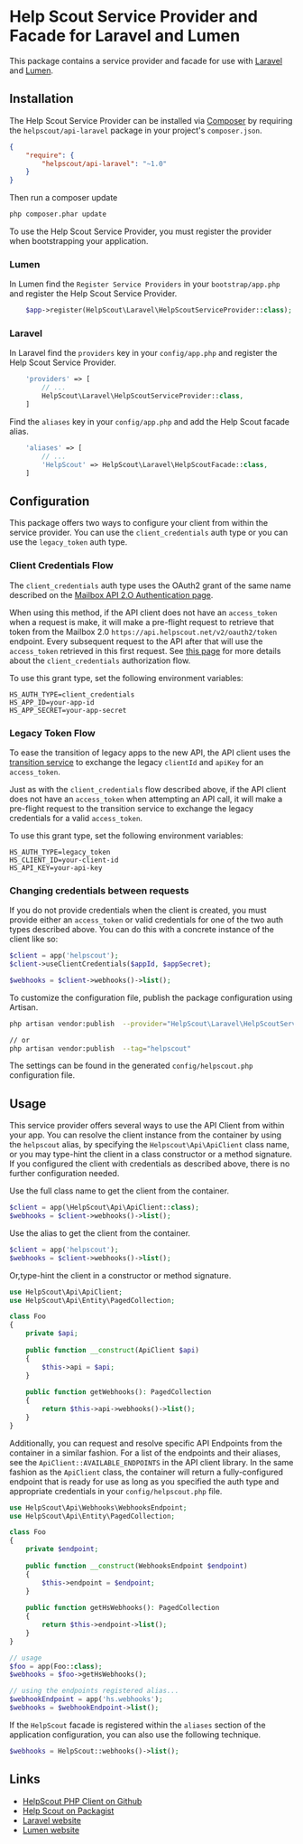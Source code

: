 # Help Scout Service Provider and Facade for Laravel and Lumen

This package contains a service provider and facade for use with [Laravel](http://laravel.com/) and [Lumen](http://lumen.laravel.com/).

## Installation

The Help Scout Service Provider can be installed via [Composer](http://getcomposer.org) by requiring the
`helpscout/api-laravel` package in your project's `composer.json`.

```json
{
    "require": {
        "helpscout/api-laravel": "~1.0"
    }
}
```

Then run a composer update
```sh
php composer.phar update
```

To use the Help Scout Service Provider, you must register the provider when bootstrapping your application.


### Lumen
In Lumen find the `Register Service Providers` in your `bootstrap/app.php` and register the Help Scout Service Provider.

```php
    $app->register(HelpScout\Laravel\HelpScoutServiceProvider::class);
```

### Laravel
In Laravel find the `providers` key in your `config/app.php` and register the Help Scout Service Provider.

```php
    'providers' => [
        // ...
        HelpScout\Laravel\HelpScoutServiceProvider::class,
    ]
```

Find the `aliases` key in your `config/app.php` and add the Help Scout facade alias.

```php
    'aliases' => [
        // ...
        'HelpScout' => HelpScout\Laravel\HelpScoutFacade::class,
    ]
```

## Configuration

This package offers two ways to configure your client from within the service provider. You can use the `client_credentials` auth type or you can use the `legacy_token` auth type.

### Client Credentials Flow
The `client_credentials` auth type uses the OAuth2 grant of the same name described on the [Mailbox API 2.O Authentication page](https://developer.helpscout.com/mailbox-api/overview/authentication/#client-credentials-flow). 

When using this method, if the API client does not have an `access_token` when a request is make, it will make a pre-flight request to retrieve that token from the Mailbox 2.0 `https://api.helpscout.net/v2/oauth2/token` endpoint. Every subsequent request to the API after that will use the `access_token` retrieved in this first request. See [this page](https://developer.helpscout.com/mailbox-api/overview/authentication/#client-credentials-flow) for more details about the `client_credentials` authorization flow.  

To use this grant type, set the following environment variables:

```
HS_AUTH_TYPE=client_credentials
HS_APP_ID=your-app-id
HS_APP_SECRET=your-app-secret
```

### Legacy Token Flow
To ease the transition of legacy apps to the new API, the API client uses the [transition service](https://developer.helpscout.com/mailbox-api/migration/transition-service/) to exchange the legacy `clientId` and `apiKey` for an `access_token`. 

Just as with the `client_credentials` flow described above, if the API client does not have an `access_token` when attempting an API call, it  will make a pre-flight request to the transition service to exchange the legacy credentials for a valid `access_token`.

To use this grant type, set the following environment variables:

```
HS_AUTH_TYPE=legacy_token
HS_CLIENT_ID=your-client-id
HS_API_KEY=your-api-key
```

### Changing credentials between requests

If you do not provide credentials when the client is created, you must provide either an `access_token` or valid credentials for one of the two auth types described above. You can do this with a concrete instance of the client like so:

```php
$client = app('helpscout');
$client->useClientCredentials($appId, $appSecret);

$webhooks = $client->webhooks()->list();
```

To customize the configuration file, publish the package configuration using Artisan.

```sh
php artisan vendor:publish  --provider="HelpScout\Laravel\HelpScoutServiceProvider"

// or
php artisan vendor:publish  --tag="helpscout"
```

The settings can be found in the generated `config/helpscout.php` configuration file. 

## Usage

This service provider offers several ways to use the API Client from within your app. You can resolve the client instance from the container by using the `helpscout` alias, by specifying the `Helpscout\Api\ApiClient` class name, or you may type-hint the client in a class constructor or a method signature. If you configured the client with credentials as described above, there is no further configuration needed.

Use the full class name to get the client from the container.
```php
$client = app(\HelpScout\Api\ApiClient::class);
$webhooks = $client->webhooks()->list();
```

Use the alias to get the client from the container.
```php
$client = app('helpscout');
$webhooks = $client->webhooks()->list();
```

Or,type-hint the client in a constructor or method signature.
```php
use HelpScout\Api\ApiClient;
use HelpScout\Api\Entity\PagedCollection;

class Foo
{
    private $api;
    
    public function __construct(ApiClient $api)
    {
        $this->api = $api;
    }
    
    public function getWebhooks(): PagedCollection
    {
        return $this->api->webhooks()->list();
    }
}
```

Additionally, you can request and resolve specific API Endpoints from the container in a similar fashion. For a list of the endpoints and their aliases, see the `ApiClient::AVAILABLE_ENDPOINTS` in the API client library. In the same fashion as the `ApiClient` class, the container will return a fully-configured endpoint that is ready for use as long as you specified the auth type and appropriate credentials in your `config/helpscout.php` file.

```php
use HelpScout\Api\Webhooks\WebhooksEndpoint;
use HelpScout\Api\Entity\PagedCollection;

class Foo
{
    private $endpoint;
    
    public function __construct(WebhooksEndpoint $endpoint) 
    {
        $this->endpoint = $endpoint;
    }
    
    public function getHsWebhooks(): PagedCollection
    {
        return $this->endpoint->list();
    }
}

// usage
$foo = app(Foo::class);
$webhooks = $foo->getHsWebhooks();

// using the endpoints registered alias...
$webhookEndpoint = app('hs.webhooks');
$webhooks = $webhookEndpoint->list();
```

If the `HelpScout` facade is registered within the `aliases` section of the application configuration, you can also use the
following technique.

```php
$webhooks = HelpScout::webhooks()->list();
```

## Links

* [HelpScout PHP Client on Github](http://github.com/helpscout/helpscout-php-api/)
* [Help Scout on Packagist](https://packagist.org/packages/helpscout/)
* [Laravel website](http://laravel.com/)
* [Lumen website](http://lumen.laravel.com/)
